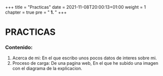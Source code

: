 +++
title = "Practicas"
date = 2021-11-08T20:00:13+01:00
weight = 1
chapter = true
pre = "<b> 1. </b>"
+++

# PRACTICAS

### Contenido:

1. Acerca de mi: En el que escribo unos pocos datos de interes sobre mi.
2. Proceso de carga: De una pagina web, En el que he subido una imagen con el diagrama de la explicacion.